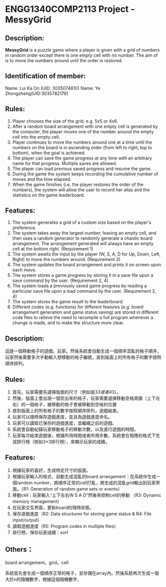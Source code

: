 # ENGG1340COMP2113 Project - MessyGrid

## Description:
**MessyGrid** is a puzzle game where a player is given with a grid of numbers in random order except there is one empty cell with no number. The aim of is to move the numbers around until the order is restored.

## Identification of member:
Name: Lui Ka On (UID: 3035074610)
Name: Ye Zhongzheng(UID:3035782176)

## Rules:
1. Player chooses the size of the grid, e.g. 5x5 or 4x6.
2. After a random board arrangement with one empty cell is generated by the computer, the player moves one of the number around the empty cell into the empty cell.
3. Player continues to move the numbers around one at a time until the numbers
   on the board is in ascending order (from left to right, top to bottom), when
   the goal is achieved.
4. The player can save the game progress at any time with an arbitrary name for that progress. Multiple saves are allowed.
5. The player can load previous saved progress and resume the game.
6. During the game the system keeps recording the cumulative number of moves and the time elapsed.
7. When the game finishes (i.e. the player restores the order of the numbers), the system will allow the user to record her alias and the statistics on the game leaderboard.

## Features:
1. The system generates a grid of a custom size based on the player's preference.
2. The system takes away the largest number, leaving an empty cell, and then uses a random generator to randomly generate a chaotic board arrangement. The arrangement generated will always have an empty cell at the bottom right. (Requirement 1)
3. The system awaits the input by the player (W, S, A, D for Up, Down, Left, Right) to move the numbers around. (Requirement 3)
4. The system updates the board arrangement and prints it on screen upon each move.
5. The system stores a game progress by storing it in a save file upon a save command by the user. (Requirement 2, 4)
6. The system loads a previously saved game progress by reading a particular save file upon a load command by the user. (Requirement 2, 4)
7. The system stores the game result to the leaderboard.
8. Different codes (e.g. functions) for different features (e.g. board arrangement generation and game status saving) are stored in different code files to relieve the need to recompile a full program whenever a change is made, and to make the structure more clear.
  
## Description:
這是一個移動格子的遊戲，玩家。然後系統會自動生成一個順序混亂的格子順序，玩家然後需要多次手動輸入想移動的格子編號，直到版面上的所有格子的數字按照順序排列。

## Rules:
1.	首先，玩家需要先選擇版面的尺寸（例如是3*3或者4*3）。
2.	然後，版面上會出現一個空出來的格子，玩家需要選擇移動空格周圍（上下左右）的一個格子，被移動的格子會被移動到空格的位置
3.	直到版面上的所有格子的數字按照順序排列，遊戲結束。
4.	玩家可以隨時保存遊戲進度，並且為遊戲進度命名。
5.	玩家可以讀取已保存的遊戲進度，並繼續之前的遊戲。
6.	系統會自動紀錄玩家移動格子的移動次數，以及進行遊戲的時間。
7.	玩家每次結束遊戲後，根據所用時間或者所用步數，系統會在相應的格式下生成排行榜（例如3*3排行榜），來顯示玩家的成績。

## Features:
1.	根據玩家的喜好，生成特定尺寸的版面。
2.	根據玩家輸入的格式，自動生成混亂的board arrangement：在系統中生成一個random number，將順序正常的cell打亂，將生成的混亂grid輸出到玩家界面。（R1: Generation of random game sets or events）
3.	移動cell：玩家輸入“上下左右W S A D”然後來控制cell的移動 （R3: Dynamic memory management）
4.	在玩家交互界面，更新board的現時狀態。
5.	保存遊戲進度（R2: Data structures for storing game status & R4: File input/output）
6.	讀取遊戲進度（R5: Program codes in multiple files）
7.	排行榜，保存玩家成績：sort

## Others：
board arrangement，grid，cell

系統首先會生成一個順序正常的格子，並存儲在array內。然後系統再次生成一個大於n的隨機數字，根據這個隨機數字，
